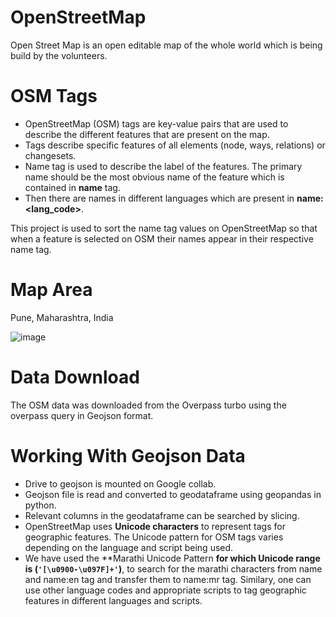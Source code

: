 # OpenStreetMap
Open Street Map is an open editable map of the whole world which is being build by the volunteers.
# OSM Tags
- OpenStreetMap (OSM) tags are key-value pairs that are used to describe the different features that are present on the map.
- Tags describe specific features of all elements (node, ways, relations) or changesets.
- Name tag is used to describe the label of the features. The primary name should be the most obvious name of the feature which is contained in **name** tag.
- Then there are names in different languages which are present in **name:<lang_code>**.

This project is used to sort the name tag values on OpenStreetMap so that when a feature is selected on OSM their names appear in their respective name tag.
# Map Area
Pune, Maharashtra, India


![image](https://user-images.githubusercontent.com/108971372/229038357-b33c167b-3b90-410e-8fa3-bd6205f4e21a.png)

# Data Download
The OSM data was downloaded from the Overpass turbo using the overpass query in Geojson format.
# Working With Geojson Data
- Drive to geojson is mounted on Google collab.
- Geojson file is read and converted to geodataframe using geopandas in python.
- Relevant columns in the geodataframe can be searched by slicing.
- OpenStreetMap uses **Unicode characters** to represent tags for geographic features. The Unicode pattern for OSM tags varies depending on the language and script       being used.
- We have used the **Marathi Unicode Pattern **for which Unicode range is (`'[\u0900-\u097F]+'`)**, to search for the marathi characters from name and name:en tag and transfer them to name:mr tag.
Similary, one can use other language codes and appropriate scripts to tag geographic features in different languages and scripts.


